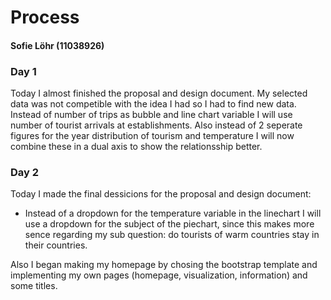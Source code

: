 # Process
#### Sofie Löhr (11038926)

### Day 1
Today I almost finished the proposal and design document. My selected data was not competible with the idea I had so I had to find new data. Instead of number of trips as bubble and line chart variable I will use number of tourist arrivals at establishments. Also instead of 2 seperate figures for the year distribution of tourism and temperature I will now combine these in a dual axis to show the relationsship better.

### Day 2
Today I made the final dessicions for the proposal and design document:
+ Instead of a dropdown for the temperature variable in the linechart I will use a dropdown for the subject of the piechart, since this makes more sence regarding my sub question: do tourists of warm countries stay in their countries. 

Also I began making my homepage by chosing the bootstrap template and implementing my own pages (homepage, visualization, information) and some titles.
